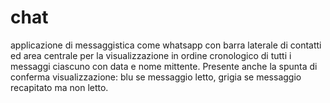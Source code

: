 # chat
applicazione di messaggistica come whatsapp con barra laterale di contatti ed area centrale per la visualizzazione in ordine cronologico di tutti i messaggi ciascuno con data e nome mittente. Presente anche la spunta di conferma visualizzazione: blu se messaggio letto, grigia se messaggio recapitato ma non letto.
